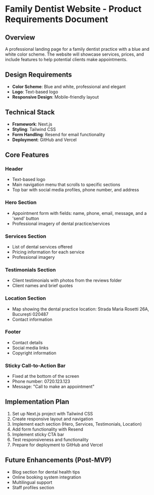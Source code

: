 # Family Dentist Website - Product Requirements Document

## Overview
A professional landing page for a family dentist practice with a blue and white color scheme. The website will showcase services, prices, and include features to help potential clients make appointments.

## Design Requirements
- **Color Scheme**: Blue and white, professional and elegant
- **Logo**: Text-based logo
- **Responsive Design**: Mobile-friendly layout

## Technical Stack
- **Framework**: Next.js
- **Styling**: Tailwind CSS
- **Form Handling**: Resend for email functionality
- **Deployment**: GitHub and Vercel

## Core Features

### Header
- Text-based logo
- Main navigation menu that scrolls to specific sections
- Top bar with social media profiles, phone number, and address

### Hero Section
- Appointment form with fields: name, phone, email, message, and a 'send' button
- Professional imagery of dental practice/services

### Services Section
- List of dental services offered
- Pricing information for each service
- Professional imagery

### Testimonials Section
- Client testimonials with photos from the reviews folder
- Client names and brief quotes

### Location Section
- Map showing the dental practice location: Strada Maria Rosetti 26A, București 020487
- Contact information

### Footer
- Contact details
- Social media links
- Copyright information

### Sticky Call-to-Action Bar
- Fixed at the bottom of the screen
- Phone number: 0720.123.123
- Message: "Call to make an appointment"

## Implementation Plan
1. Set up Next.js project with Tailwind CSS
2. Create responsive layout and navigation
3. Implement each section (Hero, Services, Testimonials, Location)
4. Add form functionality with Resend
5. Implement sticky CTA bar
6. Test responsiveness and functionality
7. Prepare for deployment to GitHub and Vercel

## Future Enhancements (Post-MVP)
- Blog section for dental health tips
- Online booking system integration
- Multilingual support
- Staff profiles section
